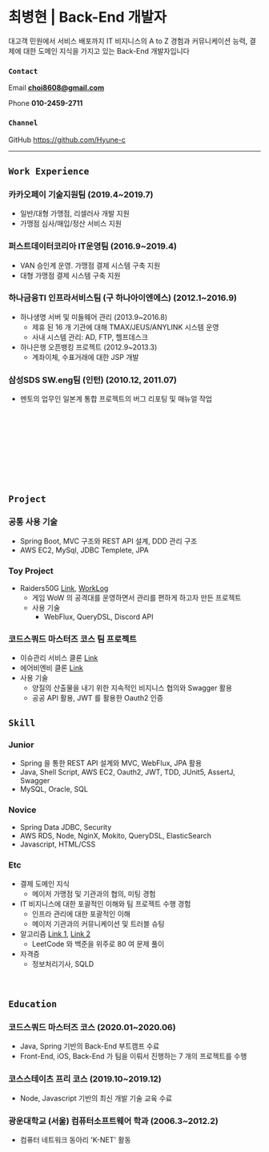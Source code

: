 # 최병현 | Back-End 개발자

대고객 민원에서 서비스 배포까지 IT 비지니스의 A to Z 경험과 커뮤니케이션 능력, 결제에 대한 도메인 지식을 가지고 있는 Back-End 개발자입니다

### `Contact`

Email **choi8608@gmail.com**

Phone **010-2459-2711**

### `Channel`

GitHub <https://github.com/Hyune-c>

---

## `Work Experience`

### 카카오페이 기술지원팀 (2019.4~2019.7)

- 일반/대형 가맹점, 리셀러사 개발 지원
- 가맹점 심사/매입/정산 서비스 지원

### 퍼스트데이터코리아 IT운영팀 (2016.9~2019.4)

- VAN 승인계 운영. 가맹점 결제 시스템 구축 지원
- 대형 가맹점 결제 시스템 구축 지원

### 하나금융TI 인프라서비스팀 (구 하나아이엔에스) (2012.1~2016.9)

- 하나생명 서버 및 미들웨어 관리 (2013.9~2016.8)
  - 제휴 된 16 개 기관에 대해 TMAX/JEUS/ANYLINK 시스템 운영
  - 사내 시스템 관리: AD, FTP, 헬프데스크
- 하나은행 오픈뱅킹 프로젝트 (2012.9~2013.3)
  - 계좌이체, 수표거래에 대한 JSP 개발

### 삼성SDS SW.eng팀 (인턴) (2010.12, 2011.07)

- 멘토의 업무인 일본계 통합 프로젝트의 버그 리포팅 및 매뉴얼 작업

</br>
</br>
</br>
</br>
</br>
</br>
</br>
</br>

## `Project`

### 공통 사용 기술

- Spring Boot, MVC 구조와 REST API 설계, DDD 관리 구조
- AWS EC2, MySql, JDBC Templete, JPA

### Toy Project

- Raiders50G [Link](https://github.com/Hyune-c/raider50g),  [WorkLog](https://github.com/Hyune-c/TIL/tree/master/Toy%20Project/Raider50G)
  - 게임 WoW 의 공격대를 운영하면서 관리를 편하게 하고자 만든 프로젝트
  - 사용 기술
    - WebFlux, QueryDSL, Discord API

### 코드스쿼드 마스터즈 코스 팀 프로젝트

- 이슈관리 서비스 클론 [Link](https://github.com/Hyune-c/issue-tracker-02)
- 에어비엔비 클론 [Link](https://github.com/Hyune-c/airbnb-01)
- 사용 기술
  - 양질의 산출물을 내기 위한 지속적인 비지니스 협의와 Swagger 활용
  - 공공 API 활용, JWT 를 활용한 Oauth2 인증

## `Skill`

### Junior

- Spring 을 통한 REST API 설계와 MVC, WebFlux, JPA 활용
- Java, Shell Script, AWS EC2, Oauth2, JWT, TDD, JUnit5, AssertJ, Swagger
- MySQL, Oracle, SQL

### Novice

- Spring Data JDBC, Security
- AWS RDS, Node, NginX, Mokito, QueryDSL, ElasticSearch
- Javascript, HTML/CSS

### Etc

- 결제 도메인 지식
  - 메이저 가맹점 및 기관과의 협의, 미팅 경험
- IT 비지니스에 대한 포괄적인 이해와 팀 프로젝트 수행 경험
  - 인프라 관리에 대한 포괄적인 이해
  - 메이저 기관과의 커뮤니케이션 및 트러블 슈팅
- 알고리즘 [Link 1](https://github.com/Hyune-c/algorithm-legacy), [Link 2](https://github.com/Hyune-c/algorithm)
  - LeetCode 와 백준을 위주로 80 여 문제 풀이
- 자격증
  - 정보처리기사, SQLD

</br>

## `Education`

### 코드스쿼드 마스터즈 코스 (2020.01~2020.06)

- Java, Spring 기반의 Back-End 부트캠프 수료
- Front-End, iOS, Back-End 가 팀을 이뤄서 진행하는 7 개의 프로젝트를 수행

### 코스스테이츠 프리 코스 (2019.10~2019.12)

- Node, Javascript 기반의 최신 개발 기술 교육 수료

### 광운대학교 (서울) 컴퓨터소프트웨어 학과 (2006.3~2012.2)

- 컴퓨터 네트워크 동아리 'K-NET' 활동
